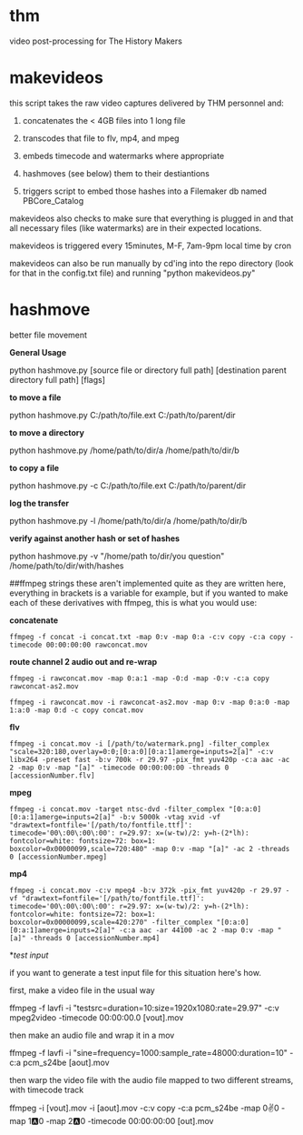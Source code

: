 # thm
video post-processing for The History Makers

# makevideos

this script takes the raw video captures delivered by THM personnel and:

1. concatenates the < 4GB files into 1 long file

2. transcodes that file to flv, mp4, and mpeg

3. embeds timecode and watermarks where appropriate

4. hashmoves (see below) them to their destiantions

5. triggers script to embed those hashes into a Filemaker db named PBCore_Catalog 

makevideos also checks to make sure that everything is plugged in and that all necessary files (like watermarks) are in their expected locations.

makevideos is triggered every 15minutes, M-F, 7am-9pm local time by cron

makevideos can also be run manually by cd'ing into the repo directory (look for that in the config.txt file) and running "python makevideos.py"

# hashmove
better file movement

**General Usage**

python hashmove.py [source file or directory full path] [destination parent directory full path] [flags]

**to move a file**

python hashmove.py C:/path/to/file.ext C:/path/to/parent/dir

**to move a directory**

python hashmove.py /home/path/to/dir/a /home/path/to/dir/b

**to copy a file**

python hashmove.py -c C:/path/to/file.ext C:/path/to/parent/dir

**log the transfer**

python hashmove.py -l /home/path/to/dir/a /home/path/to/dir/b

**verify against another hash or set of hashes**

python hashmove.py -v "/home/path to/dir/you question" /home/path/to/dir/with/hashes



##ffmpeg strings
these aren't implemented quite as they are written here, everything in brackets is a variable for example, but if you wanted to make each of these derivatives with ffmpeg, this is what you would use:

**concatenate**

`ffmpeg -f concat -i concat.txt -map 0:v -map 0:a -c:v copy -c:a copy -timecode 00:00:00:00 rawconcat.mov`

**route channel 2 audio out and re-wrap**

`ffmpeg -i rawconcat.mov -map 0:a:1 -map -0:d -map -0:v -c:a copy rawconcat-as2.mov`

`ffmpeg -i rawconcat.mov -i rawconcat-as2.mov -map 0:v -map 0:a:0 -map 1:a:0 -map 0:d -c copy concat.mov`


**flv**

`ffmpeg -i concat.mov -i [/path/to/watermark.png] -filter_complex "scale=320:180,overlay=0:0;[0:a:0][0:a:1]amerge=inputs=2[a]" -c:v libx264 -preset fast -b:v 700k -r 29.97 -pix_fmt yuv420p -c:a aac -ac 2 -map 0:v -map "[a]" -timecode 00:00:00:00 -threads 0 [accessionNumber.flv]`

**mpeg**

`ffmpeg -i concat.mov -target ntsc-dvd -filter_complex "[0:a:0][0:a:1]amerge=inputs=2[a]" -b:v 5000k -vtag xvid -vf "drawtext=fontfile='[/path/to/fontfile.ttf]': timecode='00\:00\:00\:00': r=29.97: x=(w-tw)/2: y=h-(2*lh): fontcolor=white: fontsize=72: box=1: boxcolor=0x00000099,scale=720:480" -map 0:v -map "[a]" -ac 2 -threads 0 [accessionNumber.mpeg]`

**mp4**

`ffmpeg -i concat.mov -c:v mpeg4 -b:v 372k -pix_fmt yuv420p -r 29.97 -vf "drawtext=fontfile='[/path/to/fontfile.ttf]': timecode='00\:00\:00\:00': r=29.97: x=(w-tw)/2: y=h-(2*lh): fontcolor=white: fontsize=72: box=1: boxcolor=0x00000099,scale=420:270" -filter_complex "[0:a:0][0:a:1]amerge=inputs=2[a]" -c:a aac -ar 44100 -ac 2 -map 0:v -map "[a]" -threads 0 [accessionNumber.mp4]`

**test input*

if you want to generate a test input file for this situation here's how.

first, make a video file in the usual way

ffmpeg -f lavfi -i "testsrc=duration=10:size=1920x1080:rate=29.97" -c:v mpeg2video -timecode 00:00:00.0 [vout].mov

then make an audio file and wrap it in a mov

ffmpeg -f lavfi -i "sine=frequency=1000:sample_rate=48000:duration=10" -c:a pcm_s24be [aout].mov

then warp the video file with the audio file mapped to two different streams, with timecode track

ffmpeg -i [vout].mov -i [aout].mov -c:v copy -c:a pcm_s24be -map 0:v:0 -map 1:a:0 -map 2:a:0 -timecode 00:00:00:00 [out].mov
